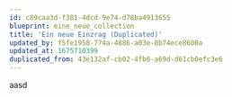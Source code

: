 ```yaml
---
id: c89caa3d-f381-4dcd-9e74-d78ba4913655
blueprint: eine_neue_collection
title: 'Ein neue Einzrag (Duplicated)'
updated_by: f5fe1958-774a-4886-a03e-0b74ece8600a
updated_at: 1675710399
duplicated_from: 43e132af-cb02-4fb6-a69d-d61cb0efc3e6
---
```

aasd